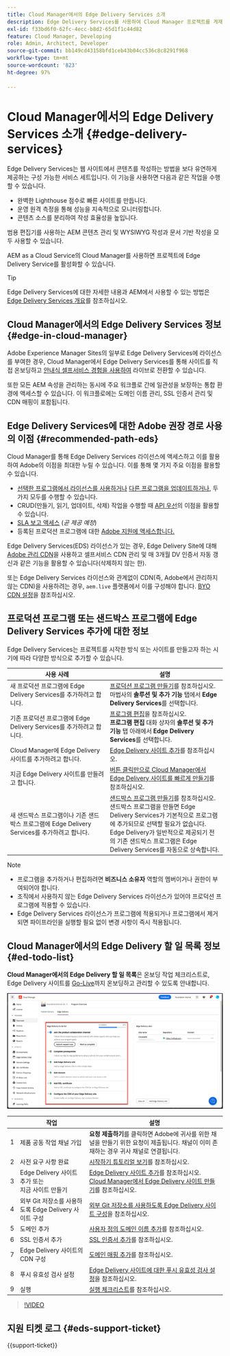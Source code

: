```yaml
---
title: Cloud Manager에서의 Edge Delivery Services 소개
description: Edge Delivery Services를 사용하여 Cloud Manager 프로젝트를 게재하는 방법을 알아보십시오.
exl-id: f33bd6f0-62fc-4ecc-b8d2-65d1f1c44d82
feature: Cloud Manager, Developing
role: Admin, Architect, Developer
source-git-commit: bb149cd43158bfd1ceb43b04cc536c8c8291f968
workflow-type: tm+mt
source-wordcount: '823'
ht-degree: 97%

---
```



# Cloud Manager에서의 Edge Delivery Services 소개 {#edge-delivery-services}

Edge Delivery Services는 웹 사이트에서 콘텐츠를 작성하는 방법을 보다 유연하게 제공하는 구성 가능한 서비스 세트입니다. 이 기능을 사용하면 다음과 같은 작업을 수행할 수 있습니다.

* 완벽한 Lighthouse 점수로 빠른 사이트를 만듭니다.
* 운영 원격 측정을 통해 성능을 지속적으로 모니터링합니다.
* 콘텐츠 소스를 분리하여 작성 효율성을 높입니다.

범용 편집기를 사용하는 AEM 콘텐츠 관리 및 WYSIWYG 작성과 문서 기반 작성을 모두 사용할 수 있습니다.

AEM as a Cloud Service의 Cloud Manager를 사용하면 프로젝트에 Edge Delivery Service를 활성화할 수 있습니다.

>[!TIP]
>
>Edge Delivery Services에 대한 자세한 내용과 AEM에서 사용할 수 있는 방법은 [Edge Delivery Services 개요](/help/edge/overview.md)를 참조하십시오.

## Cloud Manager에서의 Edge Delivery Services 정보 {#edge-in-cloud-manager}

Adobe Experience Manager Sites의 일부로 Edge Delivery Services에 라이선스를 부여한 경우, Cloud Manager에서 Edge Delivery Services를 통해 사이트를 직접 온보딩하고 [안내식 셀프서비스 경험을 사용하여](/help/implementing/cloud-manager/getting-access-to-aem-in-cloud/creating-production-programs.md) 라이브로 전환할 수 있습니다.

또한 모든 AEM 속성을 관리하는 동시에 주요 워크플로 간에 일관성을 보장하는 통합 환경에 액세스할 수 있습니다. 이 워크플로에는 도메인 이름 관리, SSL 인증서 관리 및 CDN 매핑이 포함됩니다.

## Edge Delivery Services에 대한 Adobe 권장 경로 사용의 이점 {#recommended-path-eds}

Cloud Manager를 통해 Edge Delivery Services 라이선스에 액세스하고 이를 활용하여 Adobe의 이점을 최대한 누릴 수 있습니다. 이를 통해 몇 가지 주요 이점을 활용할 수 있습니다.

* [선택한 프로그램에서 라이선스를 사용하거나](/help/implementing/cloud-manager/edge-delivery/add-edge-delivery-site.md) [다른 프로그램을 업데이트하거나](/help/implementing/cloud-manager/edge-delivery/manage-edge-delivery-sites.md), 두 가지 모두를 수행할 수 있습니다.
* CRUD(만들기, 읽기, 업데이트, 삭제) 작업을 수행할 때 [API 우선](https://developer.adobe.com/experience-cloud/experience-manager-apis/)의 이점을 활용할 수 있습니다.
* [SLA 보고 액세스](/help/implementing/cloud-manager/sla-reporting.md) (*곧 제공 예정*)
* 등록된 프로덕션 프로그램에 대한 [Adobe 지원에 액세스합니다.](/help/edge/overview.md#support-ticket)

Edge Delivery Services(EDS) 라이선스가 있는 경우, Edge Delivery Site에 대해 [Adobe 관리 CDN](/help/implementing/dispatcher/cdn.md#aem-managed-cdn)을 사용하고 셀프서비스 CDN 관리 및 매 3개월 DV 인증서 자동 갱신과 같은 기능을 활용할 수 있습니다(삭제하지 않는 한).

또는 Edge Delivery Services 라이선스와 관계없이 CDN(즉, Adobe에서 관리하지 않는 CDN)을 사용하려는 경우, `aem.live` 플랫폼에서 이를 구성해야 합니다. [BYO CDN 설정](https://www.aem.live/docs/byo-cdn-setup)을 참조하십시오.


## 프로덕션 프로그램 또는 샌드박스 프로그램에 Edge Delivery Services 추가에 대한 정보

Edge Delivery Services는 프로젝트를 시작한 방식 또는 사이트를 만들고자 하는 시기에 따라 다양한 방식으로 추가할 수 있습니다.

| 사용 사례 | 설명 |
| --- | --- |
| 새 프로덕션 프로그램에 Edge Delivery Services를 추가하려고 합니다. | [프로덕션 프로그램 만들기](/help/implementing/cloud-manager/getting-access-to-aem-in-cloud/creating-production-programs.md)를 참조하십시오.<br>마법사의 **솔루션 및 추가 기능** 탭에서 **Edge Delivery Services**&#x200B;를 선택합니다. |
| 기존 프로덕션 프로그램에 Edge Delivery Services를 추가하려고 합니다. | [프로그램 편집](/help/implementing/cloud-manager/getting-access-to-aem-in-cloud/editing-programs.md)을 참조하십시오.<br>**프로그램 편집** 대화 상자의 **솔루션 및 추가 기능** 탭 아래에서 **Edge Delivery Services**&#x200B;를 선택합니다. |
| Cloud Manager에 Edge Delivery 사이트를 추가하려고 합니다. | [Edge Delivery 사이트 추가](/help/implementing/cloud-manager/edge-delivery/add-edge-delivery-site.md)를 참조하십시오. |
| 지금 Edge Delivery 사이트를 만들려고 합니다. | [버튼 클릭만으로 Cloud Manager에서 Edge Delivery 사이트를 빠르게 만들기](/help/implementing/cloud-manager/edge-delivery/create-edge-delivery-site.md)를 참조하십시오. |
| 새 샌드박스 프로그램이나 기존 샌드박스 프로그램에 Edge Delivery Services를 추가하려고 합니다. | [샌드박스 프로그램 만들기](/help/implementing/cloud-manager/getting-access-to-aem-in-cloud/creating-sandbox-programs.md)를 참조하십시오.<br>샌드박스 프로그램을 만들면 Edge Delivery Services가 기본적으로 프로그램에 추가되므로 선택할 필요가 없습니다.<br>Edge Delivery가 일반적으로 제공되기 전의 기존 샌드박스 프로그램은 Edge Delivery Services를 자동으로 상속합니다. |

>[!NOTE]
>
>* 프로그램을 추가하거나 편집하려면 **비즈니스 소유자** 역할의 멤버이거나 권한이 부여되어야 합니다.
>* 조직에서 사용하지 않는 Edge Delivery Services 라이선스가 있어야 프로덕션 프로그램에 적용할 수 있습니다.
>* Edge Delivery Services 라이선스가 프로그램에 적용되거나 프로그램에서 제거되면 파이프라인을 실행할 필요 없이 변경 사항이 즉시 적용됩니다.


## Cloud Manager에서의 Edge Delivery 할 일 목록 정보 {#ed-todo-list}

<!-- &#x2460; for "1" inside circle -->

**Cloud Manager에서의 Edge Delivery 할 일 목록**&#x200B;은 온보딩 작업 체크리스트로, Edge Delivery 사이트를 [Go-Live](/help/journey-onboarding/go-live-checklist.md)까지 온보딩하고 관리할 수 있도록 안내합니다.

![Cloud Manager의 Edge Delivery 사이트에서 할 일 목록.](/help/implementing/cloud-manager/assets/cm-eds-todo-list.png)

|   | 작업 | 설명 |
| --- | --- | --- |
| 1 | 제품 공동 작업 채널 가입 | **요청 제출하기**&#x200B;를 클릭하면 Adobe에 귀사를 위한 채널을 만들기 위한 요청이 제출됩니다. 채널이 이미 존재하는 경우 귀사 채널로 연결됩니다. |
| 2 | 사전 요구 사항 완료 | [시작하기 튜토리얼 보기](https://www.aem.live/developer/tutorial)를 참조하십시오. |
| 3 | Edge Delivery 사이트 추가 또는 <br>지금 사이트 만들기 | [Edge Delivery 사이트 추가](#eds-add-site)를 참조하십시오.<br>[Cloud Manager에서 Edge Delivery 사이트 만들기](/help/implementing/cloud-manager/edge-delivery/create-edge-delivery-site.md)를 참조하십시오. |
| 4 | 외부 Git 저장소를 사용하도록 Edge Delivery 사이트 구성 | [외부 Git 저장소를 사용하도록 Edge Delivery 사이트 구성](/help/implementing/cloud-manager/edge-delivery/config-edge-delivery-site-with-byog.md)을 참조하십시오. |
| 5 | 도메인 추가 | [사용자 정의 도메인 이름 추가](/help/implementing/cloud-manager/custom-domain-names/add-custom-domain-name.md)를 참조하십시오. |
| 6 | SSL 인증서 추가 | [SSL 인증서 추가](/help/implementing/cloud-manager/managing-ssl-certifications/add-ssl-certificate.md)를 참조하십시오. |
| 7 | Edge Delivery 사이트의 CDN 구성 | [도메인 매핑 추가](/help/implementing/cloud-manager/domain-mappings/add-domain-mapping.md)를 참조하십시오. |
| 8 | 푸시 유효성 검사 설정 | [Edge Delivery 사이트에 대한 푸시 유효성 검사 설정](/help/implementing/cloud-manager/edge-delivery/cdn-setup-push-invalidation.md)을 참조하십시오. |
| 9 | 실행 | [실행 체크리스트](https://www.aem.live/docs/go-live-checklist)를 참조하십시오. |

>[!VIDEO](https://video.tv.adobe.com/v/3441568?learn=on&captions=kor)

## 지원 티켓 로그 {#eds-support-ticket}

{{support-ticket}}



